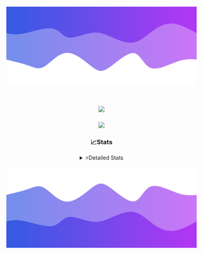 ![Header](./header.png)
<div align="center">

<h1 align="center">
  <a href="https://git.io/typing-svg">
    <img src="https://readme-typing-svg.herokuapp.com/?lines=Hello,+There!+%F0%9F%91%8B;This+is+chicho.;Owner+on+Ocean;&center=true&size=25">
  </a>
</h1>
  
<p align="center">
  <img src="https://lanyard.cnrad.dev/api/852683595378196480" />
</p>

### 📈Stats
<details>
    <summary> ⚡Detailed Stats</summary>
    <br/>

<!--START_SECTION:waka-->
![Code Time](http://img.shields.io/badge/Code%20Time-1%2C101%20hrs%2051%20mins-blue)

![Profile Views](http://img.shields.io/badge/Profile%20Views-0-blue)

**🐱 My GitHub Data** 

> 📦 189.5 kB Used in GitHub's Storage 
 > 
> 🏆 0 Contributions in the Year 2025
 > 
> 🚫 Not Opted to Hire
 > 
> 📜 15 Public Repositories 
 > 
> 🔑 13 Private Repositories 
 > 
**I'm a Night 🦉** 

```text
🌞 Morning                24 commits          █░░░░░░░░░░░░░░░░░░░░░░░░   04.41 % 
🌆 Daytime                74 commits          ███░░░░░░░░░░░░░░░░░░░░░░   13.60 % 
🌃 Evening                240 commits         ███████████░░░░░░░░░░░░░░   44.12 % 
🌙 Night                  206 commits         █████████░░░░░░░░░░░░░░░░   37.87 % 
```
📅 **I'm Most Productive on Friday** 

```text
Monday                   29 commits          █░░░░░░░░░░░░░░░░░░░░░░░░   05.33 % 
Tuesday                  117 commits         █████░░░░░░░░░░░░░░░░░░░░   21.51 % 
Wednesday                85 commits          ████░░░░░░░░░░░░░░░░░░░░░   15.62 % 
Thursday                 74 commits          ███░░░░░░░░░░░░░░░░░░░░░░   13.60 % 
Friday                   128 commits         ██████░░░░░░░░░░░░░░░░░░░   23.53 % 
Saturday                 62 commits          ███░░░░░░░░░░░░░░░░░░░░░░   11.40 % 
Sunday                   49 commits          ██░░░░░░░░░░░░░░░░░░░░░░░   09.01 % 
```


📊 **This Week I Spent My Time On** 

```text
🕑︎ Time Zone: America/Argentina/Buenos_Aires

💬 Programming Languages: 
TypeScript               18 hrs 53 mins      ████████████████████░░░░░   79.79 % 
JavaScript               2 hrs 15 mins       ██░░░░░░░░░░░░░░░░░░░░░░░   09.51 % 
JSON                     1 hr 37 mins        ██░░░░░░░░░░░░░░░░░░░░░░░   06.84 % 
Python                   19 mins             ░░░░░░░░░░░░░░░░░░░░░░░░░   01.38 % 
HTML                     18 mins             ░░░░░░░░░░░░░░░░░░░░░░░░░   01.33 % 

🔥 Editors: 
Cursor                   23 hrs 40 mins      █████████████████████████   100.00 % 

🐱‍💻 Projects: 
ocean-backend            20 hrs 17 mins      █████████████████████░░░░   85.72 % 
front-electro-patagonia-m3 hrs 1 min         ███░░░░░░░░░░░░░░░░░░░░░░   12.80 % 
back-electro-patagonia-ma21 mins             ░░░░░░░░░░░░░░░░░░░░░░░░░   01.48 % 

💻 Operating System: 
Windows                  23 hrs 40 mins      █████████████████████████   100.00 % 
```

**I Mostly Code in JavaScript** 

```text
JavaScript               10 repos            ███████░░░░░░░░░░░░░░░░░░   27.78 % 
HTML                     7 repos             █████░░░░░░░░░░░░░░░░░░░░   19.44 % 
TypeScript               4 repos             ███░░░░░░░░░░░░░░░░░░░░░░   11.11 % 
Astro                    2 repos             █░░░░░░░░░░░░░░░░░░░░░░░░   05.56 % 
SCSS                     1 repo              █░░░░░░░░░░░░░░░░░░░░░░░░   02.78 % 
```




 Last Updated on 28/02/2025 18:22:33 UTC
<!--END_SECTION:waka-->
</details>

![Footer](./footer.png)
